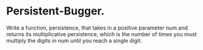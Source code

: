 # Persistent-Bugger.
Write a function, persistence, that takes in a positive parameter num and returns its multiplicative persistence, which is the number of times you must multiply the digits in num until you reach a single digit.
